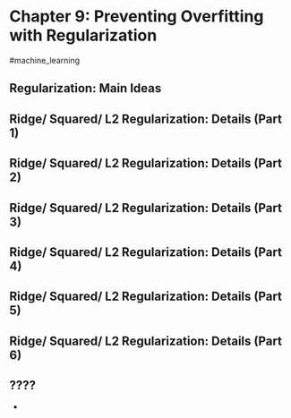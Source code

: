 # Chapter 9: Preventing Overfitting with Regularization

#machine_learning 

## Regularization: Main Ideas

## Ridge/ Squared/ L2 Regularization: Details (Part 1)

## Ridge/ Squared/ L2 Regularization: Details (Part 2)

## Ridge/ Squared/ L2 Regularization: Details (Part 3)

## Ridge/ Squared/ L2 Regularization: Details (Part 4)

## Ridge/ Squared/ L2 Regularization: Details (Part 5)

## Ridge/ Squared/ L2 Regularization: Details (Part 6)

## ????

- 